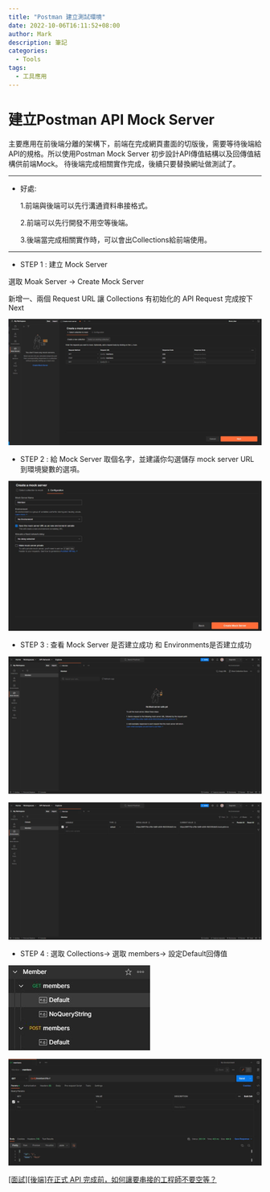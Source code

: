 ```yaml
---
title: "Postman 建立測試環境"
date: 2022-10-06T16:11:52+08:00
author: Mark
description: 筆記
categories:
  - Tools
tags:
  - 工具應用
---
```


# 建立Postman API Mock Server

主要應用在前後端分離的架構下，前端在完成網頁畫面的切版後，需要等待後端給API的規格。所以使用Postman Mock Server 初步設計API傳值結構以及回傳值結構供前端Mock。
待後端完成相關實作完成，後續只要替換網址做測試了。

---
- 好處:

  1.前端與後端可以先行溝通資料串接格式。
  
  2.前端可以先行開發不用空等後端。
  
  3.後端當完成相關實作時，可以會出Collections給前端使用。

---

- STEP 1 : 建立 Mock Server

選取 Moak Server -> Create Mock Server

  新增一、兩個 Request URL 讓 Collections 有初始化的 API Request 完成按下Next

![1](/images/step1postman.JPG)

- STEP 2 : 給 Mock Server 取個名字，並建議你勾選儲存 mock server URL 到環境變數的選項。

![2](/images/step2postman.JPG)

- STEP 3 : 查看 Mock Server 是否建立成功 和 Environments是否建立成功

![3](/images/step3postman.JPG)

![4](/images/step4postman.JPG)

- STEP 4 : 選取 Collections-> 選取 members-> 設定Default回傳值

![5.1](/images/step5_1postman.JPG)

![5](/images/step5postman.JPG)










[[面試][後端]在正式 API 完成前，如何讓要串接的工程師不要空等？](https://ithelp.ithome.com.tw/articles/10267680)